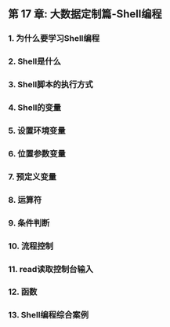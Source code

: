 ## 第 17 章: 大数据定制篇-Shell编程

### 1. 为什么要学习Shell编程

### 2. Shell是什么

### 3. Shell脚本的执行方式

### 4. Shell的变量

### 5. 设置环境变量

### 6. 位置参数变量

### 7. 预定义变量

### 8. 运算符

### 9. 条件判断

### 10. 流程控制

### 11. read读取控制台输入

### 12. 函数

### 13. Shell编程综合案例